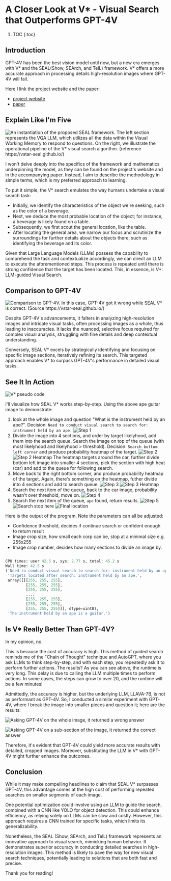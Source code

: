 # A Closer Look at V* - Visual Search that Outperforms GPT-4V


1. TOC
{:toc}

## Introduction

GPT-4V has been the best vision model until now, but a new era emerges with V* and the SEAL(Show, SEArch, and TelL) framework. V* offers a more accurate approach in processing details high-resolution images where GPT-4V will fail.

Here I link the project website and the paper:

- [project website](https://vstar-seal.github.io/)
- [paper](https://arxiv.org/abs/2312.14135)

## Explain Like I'm Five

![](/images/vstar-architecture.png "An instantiation of the proposed SEAL framework. The left section represents the VQA LLM, which utilizes all the data within the Visual Working Memory to respond to questions. On the right, we illustrate the operational pipeline of the V* visual search algorithm. (reference https://vstar-seal.github.io/)") 

I won't delve deeply into the specifics of the framework and mathematics underpinning the model, as they can be found on the project's website and in the accompanying paper. Instead, I aim to describe the methodology in simple terms, which is my preferred approach to learning.

To put it simple, the V* search emulates the way humans undertake a visual search task:

- Initially, we identify the characteristics of the object we're seeking, such as the color of a beverage.
- Next, we deduce the most probable location of the object; for instance, a beverage is likely found on a table.
- Subsequently, we first scout the general location, like the table.
- After locating the general area, we narrow our focus and scrutinize the surroundings for further details about the objects there, such as identifying the beverage and its color.

Given that Large Language Models (LLMs) possess the capability to comprehend the task and contextualize accordingly, we can direct an LLM to execute the aforementioned steps. This process is repeated until there is strong confidence that the target has been located. This, in essence, is V*: LLM-guided Visual Search.


## Comparison to GPT-4V

![](/images/gpt4-compare.png "Comparison to GPT-4V. In this case, GPT-4V got it wrong while SEAL V* is correct. (Source https://vstar-seal.github.io/)")

Despite GPT-4V's advancements, it falters in analyzing high-resolution images and intricate visual tasks, often processing images as a whole, thus leading to inaccuracies. It lacks the nuanced, selective focus required for complex visual analysis, struggling with fine details and deep contextual understanding.

Conversely, SEAL V* excels by strategically identifying and focusing on specific image sections, iteratively refining its search. This targeted approach enables V* to surpass GPT-4V's performance in detailed visual tasks.

## See It In Action

![](/images/vstar-pseudo-code.png "V* pseudo code")

I'll visualize how SEAL V* works step-by-step. Using the above ape guitar image to demonstrate:

1. look at the whole image and question "What is the instrument held by an ape?". Decision: `Need to conduct visual search to search for: instrument held by an ape.` 
![](/images/vstar/step_1.jpg "Step 1")
2. Divide the image into 4 sections, and order by target likelyhood, add them into the search queue. Search the image on top of the queue (with most likelyhood and likelyhood > threshold). Decision: `Search bottom left corner` and produce probability heatmap of the target. 
![](/images/vstar/step_2.jpg "Step 2")
![](/images/vstar/step_2_heatmap.jpg "Step 2 Heatmap")
The heatmap targets around the car, further divide bottom left image into smaller 4 sections, pick the section with high heat (car) and add to the queue for following search.
3. Move back to the right bottom corner, and produce probability heatmap of the target. Again, there's something on the heatmap, futher divide into 4 sections and add to search queue.
![](/images/vstar/step_3.jpg "Step 3")
![](/images/vstar/step_3_heatmap.jpg "Step 3 Heatmap")
4. Search the next item of the queue, back to the car image, probability wasn't over threshold, move on. 
![](/images/vstar/step_4.jpg "Step 4")
5. Search the next item of the queue, `ape` found, return results.
![](/images/vstar/step_5.jpg "Step 5")
![](/images/vstar/search_result.jpg "Search stop here")
![](/images/vstar/result.png "Final location")

Here is the output of the program. Note the parameters can all be adjusted:
- Confidence threshold, decides if continue search or confident enough to return result
- Image crop size, how small each corp can be, stop at a minimal size e.g. 255x255
- Image crop number, decides how many sections to divide an image by.

```python

CPU times: user 42.5 s, sys: 2.77 s, total: 45.2 s
Wall time: 42.5 s
('Need to conduct visual search to search for: instrument held by an ape.',
 'Targets located after search: instrument held by an ape.',
 array([[[255, 255, 255],
         [255, 255, 255],
         [255, 255, 255],
         ...,
         [255, 255, 255],
         [255, 255, 255],
         [255, 255, 255]]], dtype=uint8),
 'The instrument held by an ape is a guitar.')

```


## Is V* Really Better Than GPT-4V?

In my opinion, no.

This is because the cost of accuracy is high. This method of guided search reminds me of the "Chain of Thought" technique and AutoGPT, where you ask LLMs to think step-by-step, and with each step, you repeatedly ask it to perform further actions. The results? As you can see above, the runtime is very long. This delay is due to calling the LLM multiple times to perform actions. In some cases, the steps can grow to over 20, and the runtime will be a few minutes!

Admittedly, the accuracy is higher, but the underlying LLM, LLAVA-7B, is not as performant as GPT-4V. So, I conducted a similar experiment with GPT-4V, where I break the image into smaller pieces and question it; here are the results:

![](/images/vstar/gpt2.png "Asking GPT-4V on the whole image, it returned a wrong answer")

![](/images/vstar/gpt1.png "Asking GPT-4V on a sub-section of the image, it returned the correct answer")

Therefore, it's evident that GPT-4V could yield more accurate results with detailed, cropped images. Moreover, substituting the LLM in V* with GPT-4V might further enhance the outcomes.


## Conclusion

While it may make compelling headlines to claim that SEAL V* surpasses GPT-4V, this advantage comes at the high cost of performing repeated searches on smaller segments of each image.

One potential optimization could involve using an LLM to guide the search, combined with a CNN like YOLO for object detection. This could enhance efficiency, as relying solely on LLMs can be slow and costly. However, this approach requires a CNN trained for specific tasks, which limits its generalizability.

Nonetheless, the SEAL (Show, SEArch, and TelL) framework represents an innovative approach to visual search, mimicking human behavior. It demonstrates superior accuracy in conducting detailed searches in high-resolution images. This method is likely to pave the way for new visual search techniques, potentially leading to solutions that are both fast and precise.

Thank you for reading!
